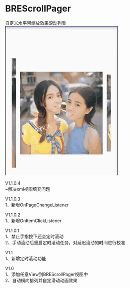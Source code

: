 # BREScrollPager
自定义水平带缩放效果滚动列表<br/>
<img src="https://github.com/zhelong111/BREScrollPager/blob/master/gif/test.gif"/>

V1.1.0.4<br/>
~解决xml视图填充问题

V1.1.0.3<br/>
1、新增OnPageChangeListener

V1.1.0.2<br/>
1、新增OnItemClickListener

V1.1.0.1<br/>
1、禁止手指按下还会定时滚动<br/>
2、手动滚动后重启定时滚动任务，对延迟滚动的时间进行校准

V1.1<br/>
1、新增定时滚动功能

V1.0<br/>
1、添加任意View到BREScrollPager视图中<br/>
2、自动横向排列并自定滑动动画效果


 
